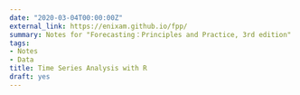 ```yaml
---
date: "2020-03-04T00:00:00Z"
external_link: https://enixam.github.io/fpp/
summary: Notes for "Forecasting：Principles and Practice, 3rd edition"
tags:
- Notes
- Data
title: Time Series Analysis with R
draft: yes
---
```

